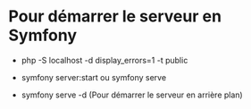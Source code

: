 # Pour démarrer le serveur en Symfony

- php -S localhost -d display_errors=1 -t public

- symfony server:start ou symfony serve
- symfony serve -d (Pour démarrer le serveur en arrière plan)